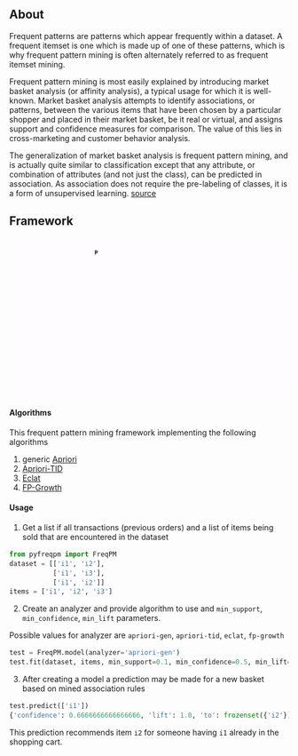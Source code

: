 ## About
Frequent patterns are patterns which appear frequently within a dataset. A frequent itemset is one which is made up of one of these patterns, which is why frequent pattern mining is often alternately referred to as frequent itemset mining.

Frequent pattern mining is most easily explained by introducing market basket analysis (or affinity analysis), a typical usage for which it is well-known. Market basket analysis attempts to identify associations, or patterns, between the various items that have been chosen by a particular shopper and placed in their market basket, be it real or virtual, and assigns support and confidence measures for comparison. The value of this lies in cross-marketing and customer behavior analysis.

The generalization of market basket analysis is frequent pattern mining, and is actually quite similar to classification except that any attribute, or combination of attributes (and not just the class), can be predicted in association. As association does not require the pre-labeling of classes, it is a form of unsupervised learning. [source](https://www.kdnuggets.com/2016/10/association-rule-learning-concise-technical-overview.html)



## Framework

![Alt Text](docs.gif)

#### Algorithms
This frequent pattern mining framework implementing the following algorithms

1) generic [Apriori](https://en.wikipedia.org/wiki/Apriori_algorithm)
3) [Apriori-TID](https://www.philippe-fournier-viger.com/spmf/AprioriTID.php)
4) [Eclat](https://www.slideshare.net/wanaezwani/apriori-and-eclat-algorithm-in-association-rule-mining)
5) [FP-Growth](https://en.wikibooks.org/wiki/Data_Mining_Algorithms_In_R/Frequent_Pattern_Mining/The_FP-Growth_Algorithm)

#### Usage

1. Get a list if all transactions (previous orders) and a list of items being sold that are encountered in
the dataset
```python
from pyfreqpm import FreqPM
dataset = [['i1', 'i2'],
           ['i1', 'i3'],
           ['i1', 'i2']]
items = ['i1', 'i2', 'i3']
```

2. Create an analyzer and provide algorithm to use and `min_support`, `min_confidence`, `min_lift` parameters.

Possible values for analyzer are `apriori-gen`, `apriori-tid`, `eclat`, `fp-growth`

```python
test = FreqPM.model(analyzer='apriori-gen')
test.fit(dataset, items, min_support=0.1, min_confidence=0.5, min_lift=1.0)
```

3. After creating a model a prediction may be made for a new basket based on mined association rules
```python
test.predict(['i1'])
{'confidence': 0.6666666666666666, 'lift': 1.0, 'to': frozenset({'i2'})}
```
This prediction recommends item `i2` for someone having `i1` already in the shopping cart.